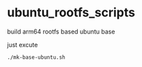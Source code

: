 # ubuntu_rootfs_scripts
build arm64 rootfs based ubuntu base

just excute
```
./mk-base-ubuntu.sh 
```
